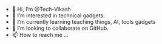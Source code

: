 - 👋 Hi, I’m @Tech-Vikash
- 👀 I’m interested in technical gadgets. 
- 🌱 I’m currently learning teaching things, AI, tools gadgets
- 💞️ I’m looking to collaborate on GitHub.
- 📫 How to reach me ...
<!---
Tech-Vikash/Tech-Vikash is a ✨ unique ✨ repository because its `README.md` (this file) appears on your GitHub profile.
You can click the Preview link to take a look at your changes.
--->
